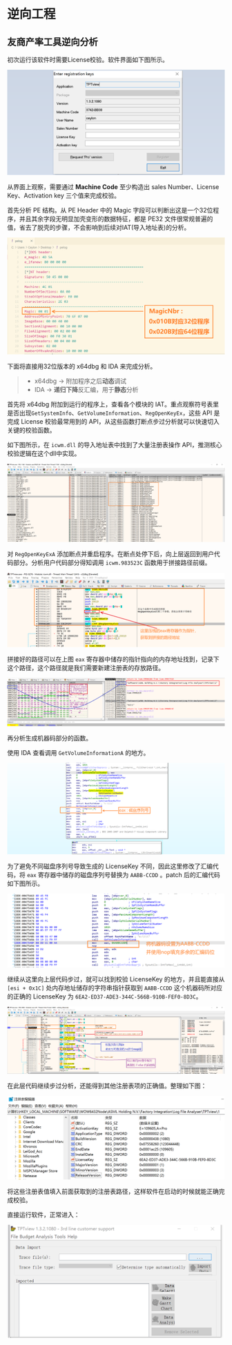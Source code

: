# 逆向工程

## 友商产率工具逆向分析

初次运行该软件时需要License校验。软件界面如下图所示。

![初次运行界面](./pics/tpt/1.png)

从界面上观察，需要通过 **Machine Code** 至少构造出 sales Number、License Key、Activation key 三个值来完成校验。

首先分析 PE 结构。从 PE Header 中的 Magic 字段可以判断出这是一个32位程序，并且其余字段无明显加壳变形的数据特征，都是 PE32 文件很常规普遍的值，省去了脱壳的步骤，不会影响到后续对IAT(导入地址表)的分析。

![32位程序](./pics/tpt/2.png)

下面将直接用32位版本的 x64dbg 和 IDA 来完成分析。

> + x64dbg -> 附加程序之后**动态**调试
> + IDA -> **递归下降**反汇编，用于**静态**分析

首先将 x64dbg 附加到运行的程序上，查看各个模块的 IAT。重点观察符号表里是否出现`GetSystemInfo`、`GetVolumeInformation`、`RegOpenKeyEx`，这些 API 是完成 License 校验最常用到的 API，从这些函数打断点步过分析就可以快速切入关键的校验函数。

如下图所示，在 `icwm.dll` 的导入地址表中找到了大量注册表操作 API，推测核心校验逻辑在这个dll中实现。

![注册表操作函数](./pics/tpt/3.png)

对 `RegOpenKeyExA` 添加断点并重启程序。在断点处停下后，向上层返回到用户代码部分。分析用户代码部分得知调用 `icwm.983523C` 函数用于拼接路径前缀。

![](./pics/tpt/4.png)

拼接好的路径可以在上图 `eax` 寄存器中储存的指针指向的内存地址找到，记录下这个路径，这个路径就是我们需要新建注册表的存放路径。

![拼接好的地址](./pics/tpt/5.png)

再分析生成机器码部分的函数。

使用 IDA 查看调用 `GetVolumeInformationA` 的地方。

![磁盘序列号](./pics/tpt/6.png)

为了避免不同磁盘序列号导致生成的 LicenseKey 不同，因此这里修改了汇编代码，将 `eax` 寄存器中储存的磁盘序列号替换为 `AABB-CCDD` 。patch 后的汇编代码如下图所示。

![patch](./pics/tpt/7.png)

继续从这里向上层代码步过，就可以找到校验 LicenseKey 的地方，并且能直接从 `[esi + 0x1C]` 处内存地址储存的字符串指针获取到 `AABB-CCDD` 这个机器码所对应的正确的 LicenseKey 为 `6EA2-ED37-ADE3-344C-566B-910B-FEF0-8D3C`。

![获取LicenseKey](./pics/tpt/8.png)

在此层代码继续步过分析，还能得到其他注册表项的正确值。整理如下图：

![注册表值](./pics/tpt/9.png)

将这些注册表值填入前面获取到的注册表路径，这样软件在启动的时候就能正确完成校验。

直接运行软件，正常进入：

![软件界面](./pics/tpt/10.png)
